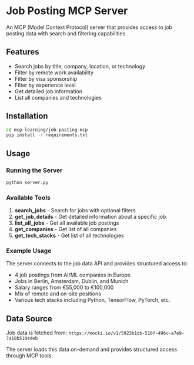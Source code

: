 # Job Posting MCP Server

An MCP (Model Context Protocol) server that provides access to job posting data with search and filtering capabilities.

## Features

- Search jobs by title, company, location, or technology
- Filter by remote work availability
- Filter by visa sponsorship
- Filter by experience level
- Get detailed job information
- List all companies and technologies

## Installation

```bash
cd mcp-learning/job-posting-mcp
pip install -r requirements.txt
```

## Usage

### Running the Server

```bash
python server.py
```

### Available Tools

1. **search_jobs** - Search for jobs with optional filters
2. **get_job_details** - Get detailed information about a specific job
3. **list_all_jobs** - Get all available job postings
4. **get_companies** - Get list of all companies
5. **get_tech_stacks** - Get list of all technologies

### Example Usage

The server connects to the job data API and provides structured access to:
- 4 job postings from AI/ML companies in Europe
- Jobs in Berlin, Amsterdam, Dublin, and Munich
- Salary ranges from €55,000 to €100,000
- Mix of remote and on-site positions
- Various tech stacks including Python, TensorFlow, PyTorch, etc.

## Data Source

Job data is fetched from: `https://mocki.io/v1/5923b1db-516f-496c-a7e9-7a18b5104deb`

The server loads this data on-demand and provides structured access through MCP tools.